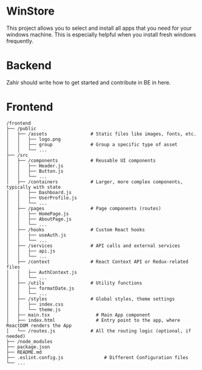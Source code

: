 # WinStore

This project allows you to select and install all apps that you need for your windows machine. This is especially helpful when you install fresh windows frequently.

# Backend
Zahir should write how to get started and contribute in BE in here.

# Frontend
```
/frontend
├── /public
│   ├── /assets                # Static files like images, fonts, etc.
│   │   ├── logo.png
│   │   ├── group              # Group a specific type of asset
│   │   └── ...
├── /src
│   ├── /components            # Reusable UI components
│   │   ├── Header.js
│   │   ├── Button.js
│   │   └── ...
│   ├── /containers            # Larger, more complex components, typically with state
│   │   ├── Dashboard.js
│   │   ├── UserProfile.js
│   │   └── ...
│   ├── /pages                 # Page components (routes)
│   │   ├── HomePage.js
│   │   ├── AboutPage.js
│   │   └── ...
│   ├── /hooks                 # Custom React hooks
│   │   ├── useAuth.js
│   │   └── ...
│   ├── /services              # API calls and external services
│   │   ├── api.js
│   │   └── ...
│   ├── /context               # React Context API or Redux-related files
│   │   ├── AuthContext.js
│   │   └── ...
│   ├── /utils                 # Utility functions
│   │   ├── formatDate.js
│   │   └── ...
│   ├── /styles                # Global styles, theme settings
│   │   ├── index.css
│   │   └── theme.js
│   ├── main.tsx                 # Main App component
│   ├── index.html               # Entry point to the app, where ReactDOM renders the App
│   └── /routes.js             # All the routing logic (optional, if needed)
├── /node_modules
├── package.json
├── README.md
├── .eslint.config.js               # Different Configuration files
└── ...

```